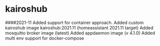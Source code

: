 # kairoshub

####2021-11
Added support for container approach. 
Added custom kairoshub image kairoshub:2021.11 (homeassistant 2021.11 target)
Added mosquitto broker image (latest)
Added appdaemon image (v 4.1.0)
Added multi env support for docker-compose


